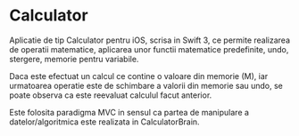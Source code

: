 # Calculator
Aplicatie de tip Calculator pentru iOS, scrisa in Swift 3, ce permite realizarea de operatii matematice, aplicarea unor functii matematice predefinite, undo, stergere, memorie pentru variabile. 

Daca este efectuat un calcul ce contine o valoare din memorie (M), iar urmatoarea operatie este de schimbare a valorii din memorie sau undo, se poate observa ca este reevaluat calculul facut anterior.

Este folosita paradigma MVC in sensul ca partea de manipulare a datelor/algoritmica este realizata in CalculatorBrain.
